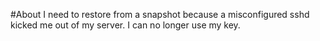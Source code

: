 #About
I need to restore from a snapshot because a misconfigured sshd kicked me out of my
server. I can no longer use my key.


